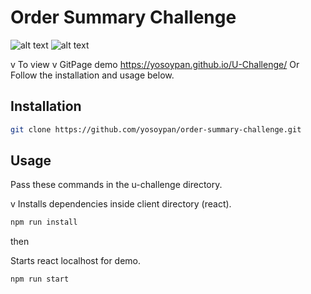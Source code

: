 # Order Summary Challenge

![alt text](https://i.gyazo.com/9d5e1ec90c578003384c8991cddec893.jpg)
![alt text](https://i.gyazo.com/f115d81e14da8f57299ae7855197d19b.jpg)

v To view v 
GitPage demo https://yosoypan.github.io/U-Challenge/ 
Or 
Follow the installation and usage below.

## Installation

```bash
git clone https://github.com/yosoypan/order-summary-challenge.git
```

## Usage

Pass these commands in the u-challenge directory.

v Installs dependencies inside client directory (react).
```bash
npm run install
```

then 

Starts react localhost for demo.
```bash
npm run start
```

